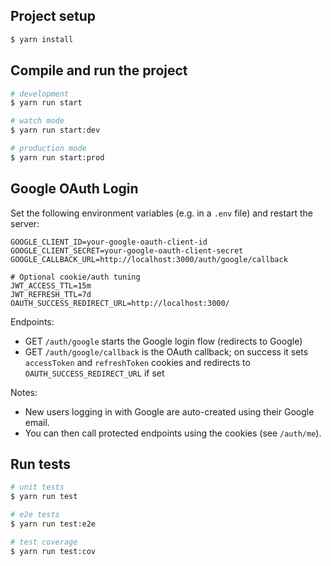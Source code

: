 ## Project setup

```bash
$ yarn install
```

## Compile and run the project

```bash
# development
$ yarn run start

# watch mode
$ yarn run start:dev

# production mode
$ yarn run start:prod
```

## Google OAuth Login

Set the following environment variables (e.g. in a `.env` file) and restart the server:

```
GOOGLE_CLIENT_ID=your-google-oauth-client-id
GOOGLE_CLIENT_SECRET=your-google-oauth-client-secret
GOOGLE_CALLBACK_URL=http://localhost:3000/auth/google/callback

# Optional cookie/auth tuning
JWT_ACCESS_TTL=15m
JWT_REFRESH_TTL=7d
OAUTH_SUCCESS_REDIRECT_URL=http://localhost:3000/
```

Endpoints:

- GET `/auth/google` starts the Google login flow (redirects to Google)
- GET `/auth/google/callback` is the OAuth callback; on success it sets `accessToken` and `refreshToken` cookies and redirects to `OAUTH_SUCCESS_REDIRECT_URL` if set

Notes:

- New users logging in with Google are auto-created using their Google email.
- You can then call protected endpoints using the cookies (see `/auth/me`).

## Run tests

```bash
# unit tests
$ yarn run test

# e2e tests
$ yarn run test:e2e

# test coverage
$ yarn run test:cov
```
